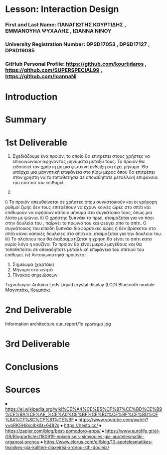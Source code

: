 # Lesson: Interaction Design

### First and Last Name: ΠΑΝΑΓΙΩΤΗΣ ΚΟΥΡΤΙΔΗΣ , ΕΜΜΑΝΟΥΗΛ ΨΥΧΑΛΗΣ , ΙΩΑΝΝΑ ΝΙΝΟΥ 
### University Registration Number: DPSD17053 , DPSD17127 , DPSD19085
### GitHub Personal Profile: https://github.com/kourtidaros , https://github.com/SUPERSPECIAL99 , https://github.com/IoannaNi

# Introduction

# Summary


# 1st Deliverable
1) Σχεδιάζουμε ένα προιόν, το οποίο θα επιτρέπει στους χρήστες να επικοινωνούν αφήνοντας μηνύματα μεταξύ τους. Το προιόν θα ειδοποιεί τον χρήστη με μια φωτείνη ένδειξη οτι έχει μήνυμα. Θα υπάρχει μια μαγνητική επιφάνεια στο πίσω μέρος όπου θα επιτρέπει στον χρήστη να το τοποθετήσει σε οποιαδήποτε μεταλλική επιφάνεια του σπιτιού του επιθυμεί. 

2)
 i) Το προιόν απευθείνεται σε χρήστες όπου συγκατοικούν και οι γρήγορη ρυθμοί ζωής δεν τους επιτρέπουν να έχουν κοινές ώρες στο σπίτι και επιθυμούν να αφήσουν κάποιο μήνυμα στο συγκάτοικο τους, όπως μια λίστα με ψώνια. 
ii) Ο χρήστης ξυπνάει το πρωί, ετοιμάζεται για να πάει στην δουλεία του , παίρνει το πρωινό του και φεύγει απο το σπίτι. Ο συγκάτοικος του επείδη ξυπνάει διαφορετικές ώρες ή δεν βρίσκεται στο σπίτι κάνει καποιές δουλείες στο σπίτι και ετοιμάζεται για την δουλεία του. 
iii) Το πλαίσιου που θα διαδραματίζεται η χρήση θα είναι το σπίτι κατα κυρίο λόγο η κουζίνα. Το προίον θα είναι μικρού μεγέθους και θα τοποθετείται σε οποιαδήποτε μεταλλική επιφάνεια του σπιτιού του επιθυμεί. 
iv) 
 Ανταγωνιστηκά προιόντα:
1) Σημείωμα (χαρτάκι)
2) Μήνυμα στο κινητό
3) Πίνακας σημειώσεων

 Τεχνολογία:
	Arduino
	Leds
	Liquid crystal display (LCD)
	Bluetooth module
	Μαγνητάκι,
    Κουμπάκι



# 2nd Deliverable

Information architecture
our_report/1ο ερωτημα.jpg
 


# 3rd Deliverable 


# Conclusions


# Sources
⦁	https://el.wikipedia.org/wiki%CE%A4%CE%B5%CF%87%CE%BD%CE%B9%CE%BA%CE%AE_%CE%A0%CE%BF%CE%BC%CE%BF%CE%BD%CF%84%CF%8C%CF%81%CE%BF 
⦁	https://www.youtube.com/watch?v=pRKGH8soIbk&t=6482s
⦁	https://nesto.cc/
⦁	https://zapier.com/blog/best-pomodoro-apps/
⦁	https://www.eurolife.gr/el-GR/Blog/articles/180919-epixeiriseis-simvoules-gia-apotelesmatiki-organosi-xronou
⦁	https://www.elorus.com/el/blog/10-apotelesmatikes-texnikes-gia-kaliteri-diaxeirisi-xronou-sth-douleia/
